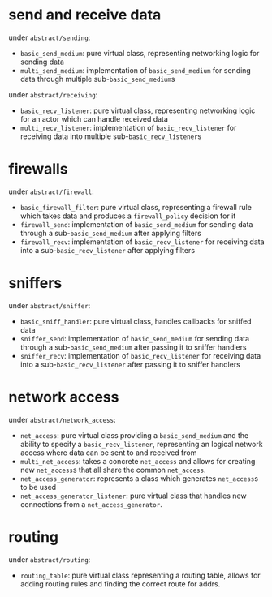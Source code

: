# send and receive data
under `abstract/sending`:
* `basic_send_medium`: pure virtual class, representing networking logic for sending data
* `multi_send_medium`: implementation of `basic_send_medium` for sending data through multiple sub-`basic_send_medium`s

under `abstract/receiving`:
* `basic_recv_listener`: pure virtual class, representing networking logic for an actor which can handle received data
* `multi_recv_listener`: implementation of `basic_recv_listener` for receiving data into multiple sub-`basic_recv_listener`s

<!-- # connections
under `abstract/connection`:
* `two_way_connection`: a simple class which contains `basic_send_medium` and `basic_recv_listener`, representing two-way connection -->

# firewalls
under `abstract/firewall`:
* `basic_firewall_filter`: pure virtual class, representing a firewall rule which takes data and produces a `firewall_policy` decision for it
* `firewall_send`: implementation of `basic_send_medium` for sending data through a sub-`basic_send_medium` after applying filters
* `firewall_recv`: implementation of `basic_recv_listener` for receiving data into a sub-`basic_recv_listener` after applying filters

# sniffers
under `abstract/sniffer`:
* `basic_sniff_handler`: pure virtual class, handles callbacks for sniffed data
* `sniffer_send`: implementation of `basic_send_medium` for sending data through a sub-`basic_send_medium` after passing it to sniffer handlers
* `sniffer_recv`: implementation of `basic_recv_listener` for receiving data into a sub-`basic_recv_listener` after passing it to sniffer handlers

# network access
under `abstract/network_access`:
* `net_access`: pure virtual class providing a `basic_send_medium` and the ability to specify a `basic_recv_listener`, representing an logical network access where data can be sent to and received from
* `multi_net_access`: takes a concrete `net_access` and allows for creating new `net_access`s that all share the common `net_access`.
* `net_access_generator`: represents a class which generates `net_access`s to be used
* `net_access_generator_listener`: pure virtual class that handles new connections from a `net_access_generator`.

# routing
under `abstract/routing`:
* `routing_table`: pure virtual class representing a routing table, allows for adding routing rules and finding the correct route for addrs.